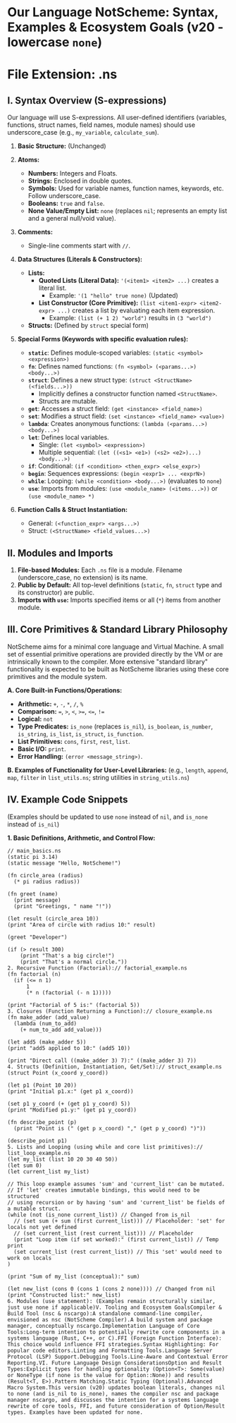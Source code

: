 # Our Language NotScheme: Syntax, Examples & Ecosystem Goals (v20 - lowercase `none`)
# File Extension: .ns

## I. Syntax Overview (S-expressions)

Our language will use S-expressions. All user-defined identifiers (variables, functions, struct names, field names, module names) should use underscore_case (e.g., `my_variable`, `calculate_sum`).

1.  **Basic Structure:** (Unchanged)
2.  **Atoms:**
    * **Numbers:** Integers and Floats.
    * **Strings:** Enclosed in double quotes.
    * **Symbols:** Used for variable names, function names, keywords, etc. Follow underscore_case.
    * **Booleans:** `true` and `false`.
    * **None Value/Empty List:** `none` (replaces `nil`; represents an empty list and a general null/void value).

3.  **Comments:**
    * Single-line comments start with `//`.

4.  **Data Structures (Literals & Constructors):**
    * **Lists:**
        * **Quoted Lists (Literal Data):** `'(<item1> <item2> ...)` creates a literal list.
            * Example: `'(1 "hello" true none)` (Updated)
        * **List Constructor (Core Primitive):** `(list <item1-expr> <item2-expr> ...)` creates a list by evaluating each item expression.
            * Example: `(list (+ 1 2) "world")` results in `(3 "world")`
    * **Structs:** (Defined by `struct` special form)

5.  **Special Forms (Keywords with specific evaluation rules):**

    * **`static`**: Defines module-scoped variables: `(static <symbol> <expression>)`
    * **`fn`**: Defines named functions: `(fn <symbol> (<params...>) <body...>)`
    * **`struct`**: Defines a new struct type: `(struct <StructName> (<fields...>))`
        * Implicitly defines a constructor function named `<StructName>`.
        * Structs are mutable.
    * **`get`**: Accesses a struct field: `(get <instance> <field_name>)`
    * **`set`**: Modifies a struct field: `(set <instance> <field_name> <value>)`
    * **`lambda`**: Creates anonymous functions: `(lambda (<params...>) <body...>)`
    * **`let`**: Defines local variables.
        * Single: `(let <symbol> <expression>)`
        * Multiple sequential: `(let ((<s1> <e1>) (<s2> <e2>)...) <body...>)`
    * **`if`**: Conditional: `(if <condition> <then_expr> <else_expr>)`
    * **`begin`**: Sequences expressions: `(begin <expr1> ... <exprN>)`
    * **`while`**: Looping: `(while <condition> <body...>)` (evaluates to `none`)
    * **`use`**: Imports from modules: `(use <module_name> (<items...>))` or `(use <module_name> *)`

6.  **Function Calls & Struct Instantiation:**
    * General: `(<function_expr> <args...>)`
    * Struct: `(<StructName> <field_values...>)`

## II. Modules and Imports

1.  **File-based Modules:** Each `.ns` file is a module. Filename (underscore_case, no extension) is its name.
2.  **Public by Default:** All top-level definitions (`static`, `fn`, `struct` type and its constructor) are public.
3.  **Imports with `use`:** Imports specified items or all (`*`) items from another module.

## III. Core Primitives & Standard Library Philosophy

NotScheme aims for a minimal core language and Virtual Machine. A small set of essential primitive operations are provided directly by the VM or are intrinsically known to the compiler. More extensive "standard library" functionality is expected to be built as NotScheme libraries using these core primitives and the module system.

**A. Core Built-in Functions/Operations:**

* **Arithmetic:** `+`, `-`, `*`, `/`, `%`
* **Comparison:** `=`, `>`, `<`, `>=`, `<=`, `!=`
* **Logical:** `not`
* **Type Predicates:** `is_none` (replaces `is_nil`), `is_boolean`, `is_number`, `is_string`, `is_list`, `is_struct`, `is_function`.
* **List Primitives:** `cons`, `first`, `rest`, `list`.
* **Basic I/O:** `print`.
* **Error Handling:** `(error <message_string>)`.

**B. Examples of Functionality for User-Level Libraries:**
(e.g., `length`, `append`, `map`, `filter` in `list_utils.ns`; string utilities in `string_utils.ns`)

## IV. Example Code Snippets

(Examples should be updated to use `none` instead of `nil`, and `is_none` instead of `is_nil`)

**1. Basic Definitions, Arithmetic, and Control Flow:**
```ns
// main_basics.ns
(static pi 3.14)
(static message "Hello, NotScheme!")

(fn circle_area (radius)
  (* pi radius radius))

(fn greet (name)
  (print message)
  (print "Greetings, " name "!"))

(let result (circle_area 10)) 
(print "Area of circle with radius 10:" result)

(greet "Developer")

(if (> result 300)
    (print "That's a big circle!")
    (print "That's a normal circle."))
2. Recursive Function (Factorial):// factorial_example.ns
(fn factorial (n)
  (if (<= n 1)
      1 
      (* n (factorial (- n 1))))) 

(print "Factorial of 5 is:" (factorial 5)) 
3. Closures (Function Returning a Function):// closure_example.ns
(fn make_adder (add_value)
  (lambda (num_to_add)
    (+ num_to_add add_value)))

(let add5 (make_adder 5))
(print "add5 applied to 10:" (add5 10)) 

(print "Direct call ((make_adder 3) 7):" ((make_adder 3) 7)) 
4. Structs (Definition, Instantiation, Get/Set):// struct_example.ns
(struct Point (x_coord y_coord))

(let p1 (Point 10 20))
(print "Initial p1.x:" (get p1 x_coord)) 

(set p1 y_coord (+ (get p1 y_coord) 5)) 
(print "Modified p1.y:" (get p1 y_coord)) 

(fn describe_point (p)
  (print "Point is (" (get p x_coord) "," (get p y_coord) ")"))

(describe_point p1)
5. Lists and Looping (using while and core list primitives):// list_loop_example.ns
(let my_list (list 10 20 30 40 50))
(let sum 0) 
(let current_list my_list)

// This loop example assumes 'sum' and 'current_list' can be mutated.
// If 'let' creates immutable bindings, this would need to be structured
// using recursion or by having 'sum' and 'current_list' be fields of a mutable struct.
(while (not (is_none current_list)) // Changed from is_nil
  // (set sum (+ sum (first current_list))) // Placeholder: 'set' for locals not yet defined
  // (set current_list (rest current_list))) // Placeholder
  (print "Loop item (if set worked):" (first current_list)) // Temp print
  (set current_list (rest current_list)) // This 'set' would need to work on locals
)

(print "Sum of my_list (conceptual):" sum) 

(let new_list (cons 0 (cons 1 (cons 2 none)))) // Changed from nil
(print "Constructed list:" new_list) 
6. Modules (use statement): (Examples remain structurally similar, just use none if applicable)V. Tooling and Ecosystem GoalsCompiler & Build Tool (nsc & nscargo):A standalone command-line compiler, envisioned as nsc (NotScheme Compiler).A build system and package manager, conceptually nscargo.Implementation Language of Core Tools:Long-term intention to potentially rewrite core components in a systems language (Rust, C++, or C).FFI (Foreign Function Interface): This choice would influence FFI strategies.Syntax Highlighting: For popular code editors.Linting and Formatting Tools.Language Server Protocol (LSP) Support.Debugging Tools.Line-Aware and Contextual Error Reporting.VI. Future Language Design ConsiderationsOption and Result Types:Explicit types for handling optionality (Option<T>: Some(value) or NoneType (if none is the value for Option::None)) and results (Result<T, E>).Pattern Matching.Static Typing (Optional).Advanced Macro System.This version (v20) updates boolean literals, changes nil to none (and is_nil to is_none), names the compiler nsc and package manager nscargo, and discusses the intention for a systems language rewrite of core tools, FFI, and future consideration of Option/Result types. Examples have been updated for none.